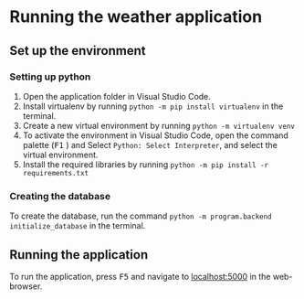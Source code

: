 # Running the weather application

## Set up the environment

### Setting up python

1. Open the application folder in Visual Studio Code.
2. Install virtualenv by running `python -m pip install virtualenv` in the terminal.
3. Create a new virtual environment by running `python -m virtualenv venv`
4. To activate the environment in Visual Studio Code, open the command palette (<kbd>F1</kbd> ) and Select `Python: Select Interpreter`, and select the virtual environment.
5. Install the required libraries by running `python -m pip install -r requirements.txt`

### Creating the database

To create the database, run the command `python -m program.backend initialize_database` in the terminal.

## Running the application

To run the application, press <kbd>F5</kbd> and navigate to [localhost:5000](localhost:5000) in the web-browser.

